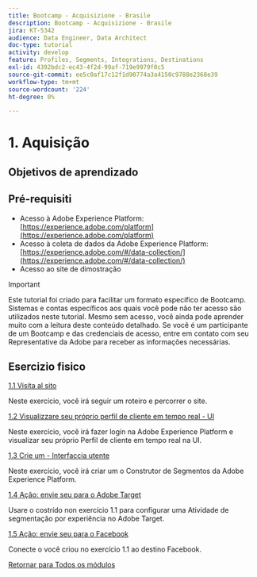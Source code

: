 ```yaml
---
title: Bootcamp - Acquisizione - Brasile
description: Bootcamp - Acquisizione - Brasile
jira: KT-5342
audience: Data Engineer, Data Architect
doc-type: tutorial
activity: develop
feature: Profiles, Segments, Integrations, Destinations
exl-id: 4392bdc2-ec43-4f2d-99af-719e9979f0c5
source-git-commit: ee5c0af17c12f1d90774a3a4150c9788e2368e39
workflow-type: tm+mt
source-wordcount: '224'
ht-degree: 0%

---
```


# 1. Aquisição

## Objetivos de aprendizado

## Pré-requisiti

- Acesso à Adobe Experience Platform: [https://experience.adobe.com/platform](https://experience.adobe.com/platform)
- Acesso à coleta de dados da Adobe Experience Platform: [https://experience.adobe.com/#/data-collection/](https://experience.adobe.com/#/data-collection/)
- Acesso ao site de dimostração

>[!IMPORTANT]
>
>Este tutorial foi criado para facilitar um formato específico de Bootcamp. Sistemas e contas específicos aos quais você pode não ter acesso são utilizados neste tutorial. Mesmo sem acesso, você ainda pode aprender muito com a leitura deste conteúdo detalhado. Se você é um participante de um Bootcamp e das credenciais de acesso, entre em contato com seu Representative da Adobe para receber as informações necessárias.

## Esercizio fisico

[1.1 Visita al sito](./ex1.md)

Neste exercício, você irá seguir um roteiro e percorrer o site.

[1.2 Visualizzare seu próprio perfil de cliente em tempo real - UI](./ex2.md)

Neste exercício, você irá fazer login na Adobe Experience Platform e visualizar seu próprio Perfil de cliente em tempo real na UI.

[1.3 Crie um - Interfaccia utente](./ex3.md)

Neste exercício, você irá criar um o Construtor de Segmentos da Adobe Experience Platform.

[1.4 Ação: envie seu para o Adobe Target](./ex4.md)

Usare o costrído non exercício 1.1 para configurar uma Atividade de segmentação por experiência no Adobe Target.

[1.5 Ação: envie seu para o Facebook](./ex5.md)

Conecte o você criou no exercício 1.1 ao destino Facebook.

[Retornar para Todos os módulos](../../overview.md)
